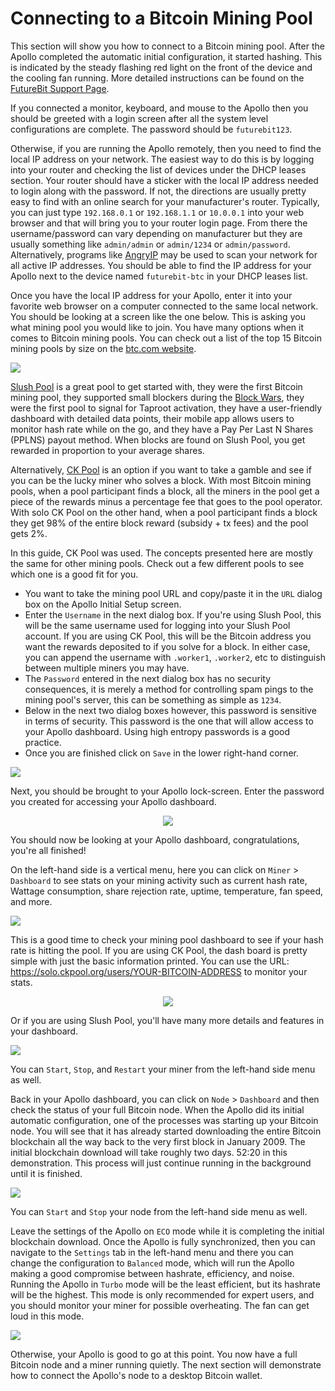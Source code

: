 # Connecting to a Bitcoin Mining Pool
This section will show you how to connect to a Bitcoin mining pool. After the Apollo completed the automatic initial configuration, it started hashing. This is indicated by the steady flashing red light on the front of the device and the cooling fan running. More detailed instructions can be found on the [FutureBit Support Page](https://www.futurebit.io/apollo-btc-support).

If you connected a monitor, keyboard, and mouse to the Apollo then you should be greeted with a login screen after all the system level configurations are complete. The password should be `futurebit123`. 

Otherwise, if you are running the Apollo remotely, then you need to find the local IP address on your network. The easiest way to do this is by logging into your router and checking the list of devices under the DHCP leases section. Your router should have a sticker with the local IP address needed to login along with the password. If not, the directions are usually pretty easy to find with an online search for your manufacturer's router. Typically, you can just type `192.168.0.1` or `192.168.1.1` or `10.0.0.1` into your web browser and that will bring you to your router login page. From there the username/password can vary depending on manufacturer but they are usually something like `admin/admin` or `admin/1234` or `admin/password`. Alternatively, programs like [AngryIP](https://angryip.org/) may be used to scan your network for all active IP addresses. You should be able to find the IP address for your Apollo next to the device named `futurebit-btc` in your DHCP leases list.

Once you have the local IP address for your Apollo, enter it into your favorite web browser on a computer connected to the same local network. You should be looking at a screen like the one below. This is asking you what mining pool you would like to join. You have many options when it comes to Bitcoin mining pools. You can check out a list of the top 15 Bitcoin mining pools by size on the [btc.com website](https://btc.com/).

![](assets/setup00.png)

[Slush Pool](https://slushpool.com/) is a great pool to get started with, they were the first Bitcoin mining pool, they supported small blockers during the [Block Wars](https://blog.bitmex.com/the-blocksize-war-chapter-1-first-strike/), they were the first pool to signal for Taproot activation, they have a user-friendly dashboard with detailed data points, their mobile app allows users to monitor hash rate while on the go, and they have a Pay Per Last N Shares (PPLNS) payout method. When blocks are found on Slush Pool, you get rewarded in proportion to your average shares.

Alternatively, [CK Pool](https://solo.ckpool.org/) is an option if you want to take a gamble and see if you can be the lucky miner who solves a block. With most Bitcoin mining pools, when a pool participant finds a block, all the miners in the pool get a piece of the rewards minus a percentage fee that goes to the pool operator. With solo CK Pool on the other hand, when a pool participant finds a block they get 98% of the entire block reward (subsidy + tx fees) and the pool gets 2%.

In this guide, CK Pool was used. The concepts presented here are mostly the same for other mining pools. Check out a few different pools to see which one is a good fit for you. 

- You want to take the mining pool URL and copy/paste it in the `URL` dialog box on the Apollo Initial Setup screen.
- Enter the `Username` in the next dialog box. If you're using Slush Pool, this will be the same username used for logging into your Slush Pool account. If you are using CK Pool, this will be the Bitcoin address you want the rewards deposited to if you solve for a block. In either case, you can append the username with `.worker1`, `.worker2`, etc to distinguish between multiple miners you may have. 
- The `Password` entered in the next dialog box has no security consequences, it is merely a method for controlling spam pings to the mining pool's server, this can be something as simple as `1234`.
- Below in the next two dialog boxes however, this password is sensitive in terms of security. This password is the one that will allow access to your Apollo dashboard. Using high entropy passwords is a good practice. 
- Once you are finished click on `Save` in the lower right-hand corner. 

![](assets/setup01.png)

Next, you should be brought to your Apollo lock-screen. Enter the password you created for accessing your Apollo dashboard. 

<p align="center">
  <img src="assets/setup02.png">
  </p>

You should now be looking at your Apollo dashboard, congratulations, you're all finished!

On the left-hand side is a vertical menu, here you can click on `Miner` > `Dashboard` to see stats on your mining activity such as current hash rate, Wattage consumption, share rejection rate, uptime, temperature, fan speed, and more. 

![](assets/setup03.png)

This is a good time to check your mining pool dashboard to see if your hash rate is hitting the pool. If you are using CK Pool, the dash board is pretty simple with just the basic information printed. You can use the URL: https://solo.ckpool.org/users/YOUR-BITCOIN-ADDRESS to monitor your stats. 

<p align="center">
  <img src="assets/setup04.png">
  </p>

Or if you are using Slush Pool, you'll have many more details and features in your dashboard. 

![](assets/slush23.png)

You can `Start`, `Stop`, and `Restart` your miner from the left-hand side menu as well.  

Back in your Apollo dashboard, you can click on `Node` > `Dashboard` and then check the status of your full Bitcoin node. When the Apollo did its initial automatic configuration, one of the processes was starting up your Bitcoin node. You will see that it has already started downloading the entire Bitcoin blockchain all the way back to the very first block in January 2009. The initial blockchain download will take roughly two days. 52:20 in this demonstration. This process will just continue running in the background until it is finished. 

![](assets/setup05.png)

You can `Start` and `Stop` your node from the left-hand side menu as well. 

Leave the settings of the Apollo on `ECO` mode while it is completing the initial blockchain download. Once the Apollo is fully synchronized, then you can navigate to the `Settings` tab in the left-hand menu and there you can change the configuration to `Balanced` mode, which will run the Apollo making a good compromise between hashrate, efficiency, and noise. Running the Apollo in `Turbo` mode will be the least efficient, but its hashrate will be the highest. This mode is only recommended for expert users, and you should monitor your miner for possible overheating. The fan can get loud in this mode.

![](assets/setup06.png)

Otherwise, your Apollo is good to go at this point. You now have a full Bitcoin node and a miner running quietly. The next section will demonstrate how to connect the Apollo's node to a desktop Bitcoin wallet.
